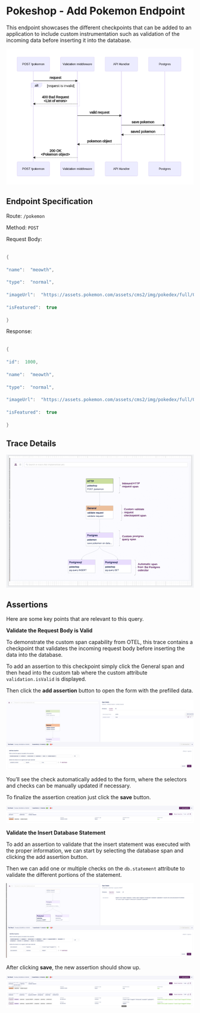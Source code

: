 # Pokeshop - Add Pokemon Endpoint

This endpoint showcases the different checkpoints that can be added to an application to include custom instrumentation such as validation of the incoming data before inserting it into the database.

![](../img/516849692/518193163.png)

## **Endpoint Specification**

Route: `/pokemon`

Method: `POST`

Request Body:

```java

{

"name":  "meowth",

"type":  "normal",

"imageUrl":  "https://assets.pokemon.com/assets/cms2/img/pokedex/full/052.png",

"isFeatured":  true

}

```

Response:

```java

{

"id":  1000,

"name":  "meowth",

"type":  "normal",

"imageUrl":  "https://assets.pokemon.com/assets/cms2/img/pokedex/full/052.png",

"isFeatured":  true

}

```

## **Trace Details**

![](../img/516849692/517701666.png)

## **Assertions**

Here are some key points that are relevant to this query.

**Validate the Request Body is Valid**

To demonstrate the custom span capability from OTEL, this trace contains a checkpoint that validates the incoming request body before inserting the data into the database.

To add an assertion to this checkpoint simply click the General span and then head into the custom tab where the custom attribute `validation.isValid` is displayed.

Then click the **add assertion** button to open the form with the prefilled data.

![](../img/516849692/517406776.png)

You’ll see the check automatically added to the form, where the selectors and checks can be manually updated if necessary.

To finalize the assertion creation just click the **save** button.

![](../img/516849692/517799955.png)

**Validate the Insert Database Statement**

To add an assertion to validate that the insert statement was executed with the proper information, we can start by selecting the database span and clicking the add assertion button.

Then we can add one or multiple checks on the `db.statement` attribute to validate the different portions of the statement.

![](../img/516849692/517865485.png)

After clicking **save**, the new assertion should show up.

![](../img/516849692/517963797.png)
